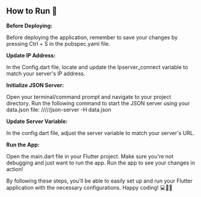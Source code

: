## How to Run 🚀
**Before Deploying:**

Before deploying the application, remember to save your changes by pressing Ctrl + S in the pubspec.yaml file.

**Update IP Address:**

In the Config.dart file, locate and update the Ipserver_connect variable to match your server's IP address.

**Initialize JSON Server:**

Open your terminal/command prompt and navigate to your project directory. Run the following command to start the JSON server using your data.json file:
/////json-server -H data.json

**Update Server Variable:**

In the config.dart file, adjust the server variable to match your server's URL.

**Run the App:**

Open the main.dart file in your Flutter project. Make sure you're not debugging and just want to run the app. Run the app to see your changes in action!

By following these steps, you'll be able to easily set up and run your Flutter application with the necessary configurations. Happy coding! 💻📱🎉


